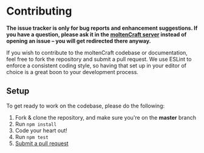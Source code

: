 # Contributing

**The issue tracker is only for bug reports and enhancement suggestions. If you have a question, please ask it in the [moltenCraft server](https://discord.gg/{code}) instead of opening an issue – you will get redirected there anyway.**

If you wish to contribute to the moltenCraft codebase or documentation, feel free to fork the repository and submit a
pull request. We use ESLint to enforce a consistent coding style, so having that set up in your editor of choice
is a great boon to your development process.

## Setup

To get ready to work on the codebase, please do the following:

1.  Fork & clone the repository, and make sure you're on the **master** branch
2.  Run `npm install`
3.  Code your heart out!
4.  Run `npm test`
5.  [Submit a pull request](https://github.com/kendinikertenkelebek/moltenCraft/compare)
